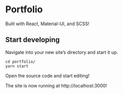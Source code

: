 # Portfolio

Built with React, Material-UI, and SCSS!

## Start developing

Navigate into your new site’s directory and start it up.

```
cd portfolio/
yarn start
```

Open the source code and start editing!

The site is now running at http://localhost:3000!
